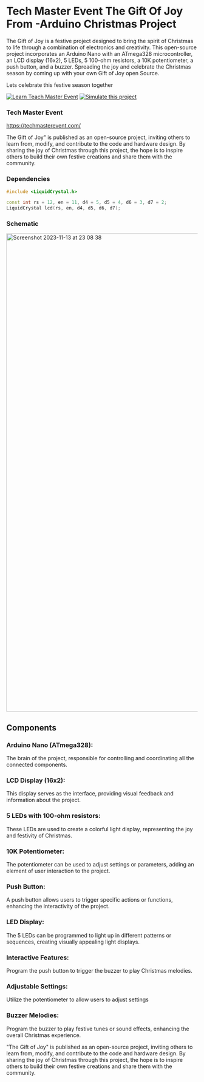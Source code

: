 # Tech Master Event The Gift Of Joy From -Arduino Christmas Project
The Gift of Joy is a festive project designed to bring the spirit of Christmas to life through a combination of 
electronics and creativity. This open-source project incorporates an Arduino Nano with an ATmega328 microcontroller, 
an LCD display (16x2), 5 LEDs, 5 100-ohm resistors, a 10K potentiometer, a push button, and a buzzer. Spreading the joy and celebrate the Christmas season by coming up with your own Gift of Joy open Source. 

Lets celebrate this festive season together 

<a href="https://techmasterevent.com/learn" target="_parent"><img src="https://img.shields.io/badge/Learn Teach Master Event-orange " alt="Learn Teach Master Event"/></a> <a href="https://www.tinkercad.com/things/eoOamRD5ktc-a-gift-of-joy/editel" target="_parent"><img src="https://img.shields.io/badge/Simulate this Project-puple " alt="Simulate this project"/></a> 
### Tech Master Event


https://techmasterevent.com/

The Gift of Joy" is published as an open-source project, inviting others to learn from, modify, and contribute to the code and hardware design. By sharing the joy of Christmas through this project, the hope is to inspire others to build their own festive creations and share them with the community.

### Dependencies
```C++
#include <LiquidCrystal.h>
```

```C++
const int rs = 12, en = 11, d4 = 5, d5 = 4, d6 = 3, d7 = 2;
LiquidCrystal lcd(rs, en, d4, d5, d6, d7);
```

### Schematic 
<img width="1260" alt="Screenshot 2023-11-13 at 23 08 38" src="https://github.com/edwards698/TME-A-Gift-Of-Joy/assets/72227750/e1c0eaee-57d1-4f8b-86c9-a376c4821e1f">


## Components 
### Arduino Nano (ATmega328):
The brain of the project, responsible for controlling and coordinating all the connected components.

### LCD Display (16x2): 
This display serves as the interface, providing visual feedback and information about the project.

### 5 LEDs with 100-ohm resistors: 
These LEDs are used to create a colorful light display, representing the joy and festivity of Christmas.

### 10K Potentiometer: 
The potentiometer can be used to adjust settings or parameters, adding an element of user interaction to the project.

### Push Button:
A push button allows users to trigger specific actions or functions, enhancing the interactivity of the project.

### LED Display: 
The 5 LEDs can be programmed to light up in different patterns or sequences, creating visually appealing light displays.

### Interactive Features:
Program the push button to trigger the buzzer to play Christmas melodies.

### Adjustable Settings:
Utilize the potentiometer to allow users to adjust settings

### Buzzer Melodies: 
Program the buzzer to play festive tunes or sound effects, enhancing the overall Christmas experience.

"The Gift of Joy" is published as an open-source project, inviting others to learn from, modify, and contribute to the code and hardware design. By sharing the joy of Christmas through this project, the hope is to inspire others to build their own festive creations and share them with the community.
